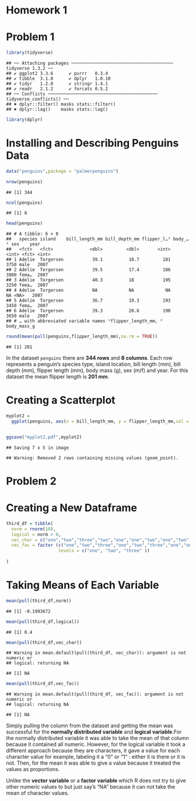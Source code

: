 Homework 1
================

# Problem 1

``` r
library(tidyverse)
```

    ## ── Attaching packages ─────────────────────────────────────── tidyverse 1.3.2 ──
    ## ✔ ggplot2 3.3.6      ✔ purrr   0.3.4 
    ## ✔ tibble  3.1.8      ✔ dplyr   1.0.10
    ## ✔ tidyr   1.2.0      ✔ stringr 1.4.1 
    ## ✔ readr   2.1.2      ✔ forcats 0.5.2 
    ## ── Conflicts ────────────────────────────────────────── tidyverse_conflicts() ──
    ## ✖ dplyr::filter() masks stats::filter()
    ## ✖ dplyr::lag()    masks stats::lag()

``` r
library(dplyr)
```

# Installing and Describing Penguins Data

``` r
data("penguins",package = "palmerpenguins")
```

``` r
nrow(penguins)
```

    ## [1] 344

``` r
ncol(penguins)
```

    ## [1] 8

``` r
head(penguins)
```

    ## # A tibble: 6 × 8
    ##   species island    bill_length_mm bill_depth_mm flipper_l…¹ body_…² sex    year
    ##   <fct>   <fct>              <dbl>         <dbl>       <int>   <int> <fct> <int>
    ## 1 Adelie  Torgersen           39.1          18.7         181    3750 male   2007
    ## 2 Adelie  Torgersen           39.5          17.4         186    3800 fema…  2007
    ## 3 Adelie  Torgersen           40.3          18           195    3250 fema…  2007
    ## 4 Adelie  Torgersen           NA            NA            NA      NA <NA>   2007
    ## 5 Adelie  Torgersen           36.7          19.3         193    3450 fema…  2007
    ## 6 Adelie  Torgersen           39.3          20.6         190    3650 male   2007
    ## # … with abbreviated variable names ¹​flipper_length_mm, ²​body_mass_g

``` r
round(mean(pull(penguins,flipper_length_mm),na.rm = TRUE))
```

    ## [1] 201

In the dataset `penguins` there are **344 rows** and **8 columns**. Each
row represents a penguin’s species type, island location, bill length
(mm), bill depth (mm), flipper length (mm), body mass (g), sex (m/f) and
year. For this dataset the mean flipper length is **201 mm**.

# Creating a Scatterplot

``` r
myplot2 = 
  ggplot(penguins, aes(x = bill_length_mm, y = flipper_length_mm,col = species)) + geom_point() 


ggsave("myplot2.pdf",myplot2)
```

    ## Saving 7 x 5 in image

    ## Warning: Removed 2 rows containing missing values (geom_point).

# Problem 2

# Creating a New Dataframe

``` r
third_df = tibble(
  norm = rnorm(10),
  logical = norm > 0, 
  vec_char = c("one","two","three","two","one","one","two","one","two","three"),
  vec_fac = factor (c("one","two","three","one","two","three","one","one","two","three"),
                    levels = c("one", "two", "three" ))
  
)
```

# Taking Means of Each Variable

``` r
mean(pull(third_df,norm))
```

    ## [1] -0.1993672

``` r
mean(pull(third_df,logical))
```

    ## [1] 0.4

``` r
mean(pull(third_df,vec_char))
```

    ## Warning in mean.default(pull(third_df, vec_char)): argument is not numeric or
    ## logical: returning NA

    ## [1] NA

``` r
mean(pull(third_df,vec_fac))
```

    ## Warning in mean.default(pull(third_df, vec_fac)): argument is not numeric or
    ## logical: returning NA

    ## [1] NA

Simply pulling the column from the dataset and getting the mean was
successful for the **normally distributed variable** and **logical
variable**.For the normally distributed variable it was able to take the
mean of that column because it contained all numeric. However, for the
logical variable it took a different approach because they are
characters, it gave a value for each character value for example,
labeling it a “0” or “1” : either it is there or it is not. Then, for
the mean it was able to give a value because it treated the values as
proportions.

Unlike the **vector variable** or a **factor variable** which R does not
try to give other numeric values to but just say’s “NA” because it can
not take the mean of character values.
